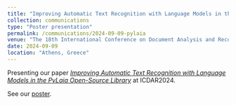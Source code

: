 ```yaml
---
title: "Improving Automatic Text Recognition with Language Models in the PyLaia Open-Source Library"
collection: communications
type: "Poster presentation"
permalink: /communications/2024-09-09-pylaia
venue: "The 18th International Conference on Document Analysis and Recognition"
date: 2024-09-09
location: "Athens, Greece"
---
```


Presenting our paper [*Improving Automatic Text Recognition with Language Models in the PyLaia Open-Source Library*](/publication/2024-09-09-icdar.md) at ICDAR2024.

See our [poster](https://storage.teklia.com/teklia-public-website/documents/Poster_ICDAR2024___DAN_LM.pdf).